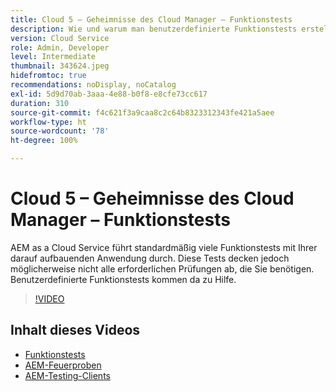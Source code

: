 ```yaml
---
title: Cloud 5 – Geheimnisse des Cloud Manager – Funktionstests
description: Wie und warum man benutzerdefinierte Funktionstests erstellt
version: Cloud Service
role: Admin, Developer
level: Intermediate
thumbnail: 343624.jpeg
hidefromtoc: true
recommendations: noDisplay, noCatalog
exl-id: 5d9d70ab-3aaa-4e88-b0f8-e8cfe73cc617
duration: 310
source-git-commit: f4c621f3a9caa8c2c64b8323312343fe421a5aee
workflow-type: ht
source-wordcount: '78'
ht-degree: 100%

---
```


# Cloud 5 – Geheimnisse des Cloud Manager – Funktionstests

AEM as a Cloud Service führt standardmäßig viele Funktionstests mit Ihrer darauf aufbauenden Anwendung durch. Diese Tests decken jedoch möglicherweise nicht alle erforderlichen Prüfungen ab, die Sie benötigen. Benutzerdefinierte Funktionstests kommen da zu Hilfe.

>[!VIDEO](https://video.tv.adobe.com/v/343624?quality=12&learn=on)

## Inhalt dieses Videos

+ [Funktionstests](https://experienceleague.adobe.com/docs/experience-manager-cloud-service/content/implementing/using-cloud-manager/test-results/functional-testing.html?lang=de)
+ [AEM-Feuerproben](https://github.com/adobe/aem-test-samples/)
+ [AEM-Testing-Clients](https://github.com/adobe/aem-testing-clients/)
